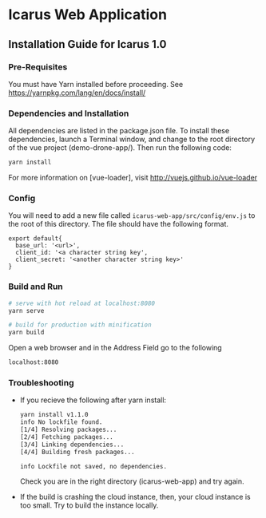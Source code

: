 # Icarus Web Application

## Installation Guide for Icarus 1.0
### Pre-Requisites

You must have Yarn installed before proceeding. See https://yarnpkg.com/lang/en/docs/install/

### Dependencies and Installation

All dependencies are listed in the package.json file. To install these dependencies, launch a Terminal window, and change to the root directory of the vue project (demo-drone-app/). Then run the following code:

``` bash
yarn install
```

For more information on [vue-loader], visit http://vuejs.github.io/vue-loader

### Config

You will need to add a new file called `icarus-web-app/src/config/env.js` to the root of this directory.
The file should have the following format.

```
export default{
  base_url: '<url>',
  client_id: '<a character string key',
  client_secret: '<another character string key>'
}
```

### Build and Run

``` bash
# serve with hot reload at localhost:8080
yarn serve

# build for production with minification
yarn build
```

Open a web browser and in the Address Field go to the following

``` bash
localhost:8080
```

### Troubleshooting

<ul>

<li> If you recieve the following after yarn install:

``` bash
yarn install v1.1.0
info No lockfile found.
[1/4] Resolving packages...
[2/4] Fetching packages...
[3/4] Linking dependencies...
[4/4] Building fresh packages...

info Lockfile not saved, no dependencies.
```
Check you are in the right directory (icarus-web-app) and try again.

<li> If the build is crashing the cloud instance, then, your cloud instance is too small. Try to build the instance locally.

</ul>
